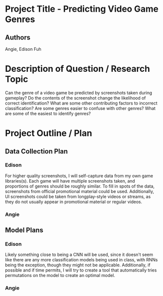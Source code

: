 # Project Title - Predicting Video Game Genres

## Authors
Angie, Edison Fuh

# Description of Question / Research Topic
Can the genre of a video game be predicted by screenshots taken during gameplay? Do the contents of the screenshot change the likelihood of correct identification? What are some other contributing factors to incorrect classification? Are some genres easier to confuse with other genres? What are some of the easiest to identify genres?

# Project Outline / Plan

## Data Collection Plan

### Edison
For higher quality screenshots, I will self-capture data from my own game libraries(s). Each game will have multiple screenshots taken, and proportions of genres should be roughly similar. To fill in spots of the data, screenshots from official promotional material could be used. Additionally, UI screenshots could be taken from longplay-style videos or streams, as they do not usually appear in promotional material or regular videos.


### Angie



## Model Plans

### Edison
Likely something close to being a CNN will be used, since it doesn't seem like there are any more classification models being used in class, with RNNs being the exception, though they might not be applicable. Additionally, if possible and if time permits, I will try to create a tool that automatically tries permutations on the model to create an optimal model.


### Angie



